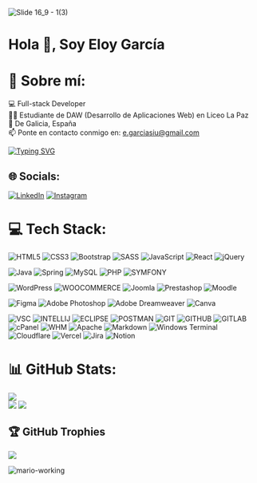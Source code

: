 ![Slide 16_9 - 1(3)](https://github.com/user-attachments/assets/1da58e25-692f-429d-b0a8-179a9a9e92fd)

# Hola 👋, Soy Eloy García
# 💫 Sobre mí:
💻 Full-stack Developer<br>👨‍💻 Estudiante de DAW (Desarrollo de Aplicaciones Web) en Liceo La Paz<br>📍 De Galicia, España<br>📫 Ponte en contacto conmigo en: e.garciasiu@gmail.com<br>

[![Typing SVG](https://readme-typing-svg.demolab.com?font=Fira+Code&size=18&pause=1000&random=false&width=435&lines=Portfolio%3A+https%3A%2F%2Fe7oy.github.io)](https://e7oy.github.io)

## 🌐 Socials:
[![LinkedIn](https://img.shields.io/badge/LinkedIn-%230077B5.svg?logo=linkedin&logoColor=white)](https://www.linkedin.com/in/eloy-garcia-martinez-189525208/) 
[![Instagram](https://img.shields.io/badge/Instagram-%230077B5.svg?logo=Instagram&logoColor=white)](https://www.instagram.com/eloygarciaaa_/) 


# 💻 Tech Stack:
![HTML5](https://img.shields.io/badge/html5-%23E34F26.svg?style=for-the-badge&logo=html5&logoColor=white) ![CSS3](https://img.shields.io/badge/css3-%231572B6.svg?style=for-the-badge&logo=css3&logoColor=white) ![Bootstrap](https://img.shields.io/badge/bootstrap-%238511FA.svg?style=for-the-badge&logo=bootstrap&logoColor=white) ![SASS](https://img.shields.io/badge/SASS-hotpink.svg?style=for-the-badge&logo=SASS&logoColor=white) ![JavaScript](https://img.shields.io/badge/javascript-000000.svg?style=for-the-badge&logo=javascript&logoColor=%23F7DF1E) ![React](https://img.shields.io/badge/react-000000.svg?style=for-the-badge&logo=react&logoColor=%1A9AC8) ![jQuery](https://img.shields.io/badge/jquery-%230769AD.svg?style=for-the-badge&logo=jquery&logoColor=white) <br/>


![Java](https://img.shields.io/badge/java-%23ED8B00.svg?style=for-the-badge&logo=openjdk&logoColor=white) 
![Spring](https://img.shields.io/badge/spring-%77bc1f.svg?style=for-the-badge&logo=spring&logoColor=white)
![MySQL](https://img.shields.io/badge/mysql-%2300000f.svg?style=for-the-badge&logo=mysql&logoColor=white) 
![PHP](https://img.shields.io/badge/php-878DB8.svg?style=for-the-badge&logo=php&logoColor=white) 
![SYMFONY](https://img.shields.io/badge/symfony-000000.svg?style=for-the-badge&logo=SYMFONY&logoColor=white) 
<br/>

![WordPress](https://img.shields.io/badge/WordPress-%23117AC9.svg?style=for-the-badge&logo=WordPress&logoColor=white) 
![WOOCOMMERCE](https://img.shields.io/badge/WOOCOMMERCE-%23F21E7E.svg?style=for-the-badge&logo=woocommerce&logoColor=white)
![Joomla](https://img.shields.io/badge/joomla-EC3E1B.svg?style=for-the-badge&logo=joomla&logoColor=white) 
![Prestashop](https://img.shields.io/badge/prestashop-%238511FA.svg?style=for-the-badge&logo=prestashop&logoColor=white)
![Moodle](https://img.shields.io/badge/moodle-%23E34F26.svg?style=for-the-badge&logo=moodle&logoColor=white)
<br/>

![Figma](https://img.shields.io/badge/figma-9d56f7.svg?style=for-the-badge&logo=figma&logoColor=white) 
![Adobe Photoshop](https://img.shields.io/badge/adobe%20photoshop-001d34.svg?style=for-the-badge&logo=adobe%20photoshop&logoColor=white) 
![Adobe Dreamweaver](https://img.shields.io/badge/Adobe%20Dreamweaver-FF61F6.svg?style=for-the-badge&logo=Adobe%20Dreamweaver&logoColor=white) 
![Canva](https://img.shields.io/badge/Canva-%2300C4CC.svg?style=for-the-badge&logo=Canva&logoColor=white) 
<br/>

![VSC](https://img.shields.io/badge/visualstudiocode-%231572B6.svg?style=for-the-badge&logo=visualstudiocode&logoColor=white)
![INTELLIJ](https://img.shields.io/badge/intellij-%23000000.svg?style=for-the-badge&logo=visualstudiocode&logoColor=white)
![ECLIPSE](https://img.shields.io/badge/eclipse-%23323330.svg?style=for-the-badge&logo=eclipse&logoColor=white)
![POSTMAN](https://img.shields.io/badge/postman-FF6E3A.svg?style=for-the-badge&logo=postman&logoColor=white)
![GIT](https://img.shields.io/badge/GIT-%23E34F26.svg?style=for-the-badge&logo=GIT&logoColor=white)
![GITHUB](https://img.shields.io/badge/GITHUB-%23323330.svg?style=for-the-badge&logo=github&logoColor=white)
![GITLAB](https://img.shields.io/badge/GITLAB-e34124.svg?style=for-the-badge&logo=gitlab&logoColor=white)
![cPanel](https://img.shields.io/badge/cpanel-%23E34F26.svg?style=for-the-badge&logo=cpanel&logoColor=white)
![WHM](https://img.shields.io/badge/whm-%23E34F26.svg?style=for-the-badge&logo=whm&logoColor=white)
![Apache](https://img.shields.io/badge/apache-%23D42029.svg?style=for-the-badge&logo=apache&logoColor=white) 
![Markdown](https://img.shields.io/badge/markdown-%23000000.svg?style=for-the-badge&logo=markdown&logoColor=white) 
![Windows Terminal](https://img.shields.io/badge/Windows%20Terminal-%234D4D4D.svg?style=for-the-badge&logo=windows-terminal&logoColor=white) 
![Cloudflare](https://img.shields.io/badge/Cloudflare-F38020?style=for-the-badge&logo=Cloudflare&logoColor=white) 
![Vercel](https://img.shields.io/badge/vercel-%23000000.svg?style=for-the-badge&logo=vercel&logoColor=white) 
![Jira](https://img.shields.io/badge/jira-%230A0FFF.svg?style=for-the-badge&logo=jira&logoColor=white) 
![Notion](https://img.shields.io/badge/Notion-%23000000.svg?style=for-the-badge&logo=notion&logoColor=white)


# 📊 GitHub Stats:
![](https://github-readme-streak-stats.herokuapp.com/?user=E7OY&theme=radical&hide_border=false)<br/>
![](https://github-readme-stats.vercel.app/api?username=E7OY&theme=radical&hide_border=false&include_all_commits=true&count_private=false)
![](https://github-readme-stats.vercel.app/api/top-langs/?username=E7OY&theme=radical&hide_border=false&include_all_commits=true&count_private=false&layout=compact)

## 🏆 GitHub Trophies
![](https://github-profile-trophy.vercel.app/?username=E7OY&theme=radical&no-frame=false&no-bg=false&margin-w=4)


![mario-working](https://github.com/user-attachments/assets/4afc1582-db97-42b7-b4e7-2545915dba3f)
